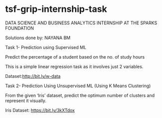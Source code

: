 # tsf-grip-internship-task

DATA SCIENCE AND BUSINESS ANALYTICS INTERNSHIP AT THE SPARKS FOUNDATION

Solutions done by: NAYANA BM

Task 1- Prediction using Supervised ML

Predict the percentage of a student based on the no. of study hours

This is a simple linear regression task as it involves just 2 variables.

Dataset:http://bit.ly/w-data


Task 2- Prediction Using Unsupervised ML (Using K Means Clustering)

From the given ‘Iris’ dataset, predict the optimum number of clusters and represent it visually.

Iris Dataset: https://bit.ly/3kXTdox
    



